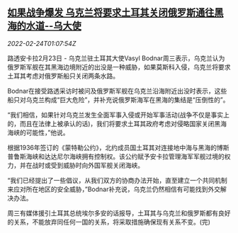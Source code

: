 <!--1645666263000-->
[如果战争爆发 乌克兰将要求土耳其关闭俄罗斯通往黑海的水道--乌大使](https://cn.reuters.com/article/ukraine-turkey-russia-blacksea-0223-wedn-idCNKBS2KT045)
------

<div><i>2022-02-24T01:07:54Z</i></div><p>路透安卡拉2月23日 - 乌克兰驻土耳其大使Vasyl Bodnar周三表示，乌克兰认为俄罗斯军舰在其黑海边境附近的出没是一种威胁，如果莫斯科入侵，乌克兰将要求土耳其考虑对俄罗斯船只关闭两条水路。</p><p>Bodnar在接受路透采访时被问及俄罗斯军舰在乌克兰沿海附近出没时表示，这些船只对乌克兰构成“巨大危险”，并补充说俄罗斯海军在黑海的集结是“压倒性的”。</p><p>“我们相信，如果针对乌克兰发生全面军事入侵或开始军事活动(战争不仅是事实上的，而且在法律上被承认的话)，我们将要求土耳其政府考虑对侵略国家关闭黑海海峡的可能性，”他说。</p><p>根据1936年签订的《蒙特勒公约》，北约成员国土耳其对连接地中海与黑海的博斯普鲁斯海峡和达达尼尔海峡拥有控制权。该公约赋予安卡拉管理海军军舰过境的权力，并在战时或受到威胁时向外国军舰关闭海峡。</p><p>“我们已经提出了一些倡议，从我们双方的协商办法开始，直至建立一个共同机制来应对所在地区的安全威胁，”Bodnar补充说，乌克兰仍然相信有可能找到外交解决办法。</p><p>周三有媒体援引土耳其总统埃尔多安的话报导，土耳其与乌克兰和俄罗斯都有良好的关系，不能放弃同任何一国的关系，将采取措施确保现有关系不变。(完)</p>
